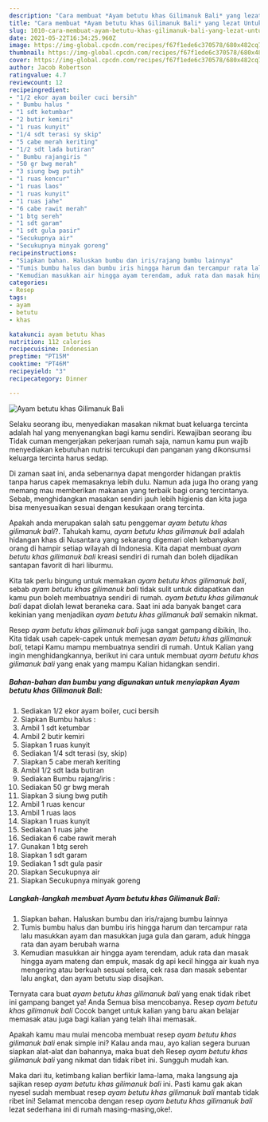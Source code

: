 ```yaml
---
description: "Cara membuat *Ayam betutu khas Gilimanuk Bali* yang lezat Untuk Jualan"
title: "Cara membuat *Ayam betutu khas Gilimanuk Bali* yang lezat Untuk Jualan"
slug: 1010-cara-membuat-ayam-betutu-khas-gilimanuk-bali-yang-lezat-untuk-jualan
date: 2021-05-22T16:34:25.960Z
image: https://img-global.cpcdn.com/recipes/f67f1ede6c370578/680x482cq70/ayam-betutu-khas-gilimanuk-bali-foto-resep-utama.jpg
thumbnail: https://img-global.cpcdn.com/recipes/f67f1ede6c370578/680x482cq70/ayam-betutu-khas-gilimanuk-bali-foto-resep-utama.jpg
cover: https://img-global.cpcdn.com/recipes/f67f1ede6c370578/680x482cq70/ayam-betutu-khas-gilimanuk-bali-foto-resep-utama.jpg
author: Jacob Robertson
ratingvalue: 4.7
reviewcount: 12
recipeingredient:
- "1/2 ekor ayam boiler cuci bersih"
- " Bumbu halus "
- "1 sdt ketumbar"
- "2 butir kemiri"
- "1 ruas kunyit"
- "1/4 sdt terasi sy skip"
- "5 cabe merah keriting"
- "1/2 sdt lada butiran"
- " Bumbu rajangiris "
- "50 gr bwg merah"
- "3 siung bwg putih"
- "1 ruas kencur"
- "1 ruas laos"
- "1 ruas kunyit"
- "1 ruas jahe"
- "6 cabe rawit merah"
- "1 btg sereh"
- "1 sdt garam"
- "1 sdt gula pasir"
- "Secukupnya air"
- "Secukupnya minyak goreng"
recipeinstructions:
- "Siapkan bahan. Haluskan bumbu dan iris/rajang bumbu lainnya"
- "Tumis bumbu halus dan bumbu iris hingga harum dan tercampur rata lalu masukkan ayam dan masukkan juga gula dan garam, aduk hingga rata dan ayam berubah warna"
- "Kemudian masukkan air hingga ayam terendam, aduk rata dan masak hingga ayam mateng dan empuk, masak dg api kecil hingga air kuah nya mengering atau berkuah sesuai selera, cek rasa dan masak sebentar lalu angkat, dan ayam betutu siap disajikan."
categories:
- Resep
tags:
- ayam
- betutu
- khas

katakunci: ayam betutu khas 
nutrition: 112 calories
recipecuisine: Indonesian
preptime: "PT15M"
cooktime: "PT46M"
recipeyield: "3"
recipecategory: Dinner

---
```



![*Ayam betutu khas Gilimanuk Bali*](https://img-global.cpcdn.com/recipes/f67f1ede6c370578/680x482cq70/ayam-betutu-khas-gilimanuk-bali-foto-resep-utama.jpg)

Selaku seorang ibu, menyediakan masakan nikmat buat keluarga tercinta adalah hal yang menyenangkan bagi kamu sendiri. Kewajiban seorang ibu Tidak cuman mengerjakan pekerjaan rumah saja, namun kamu pun wajib menyediakan kebutuhan nutrisi tercukupi dan panganan yang dikonsumsi keluarga tercinta harus sedap.

Di zaman  saat ini, anda sebenarnya dapat mengorder hidangan praktis tanpa harus capek memasaknya lebih dulu. Namun ada juga lho orang yang memang mau memberikan makanan yang terbaik bagi orang tercintanya. Sebab, menghidangkan masakan sendiri jauh lebih higienis dan kita juga bisa menyesuaikan sesuai dengan kesukaan orang tercinta. 



Apakah anda merupakan salah satu penggemar *ayam betutu khas gilimanuk bali*?. Tahukah kamu, *ayam betutu khas gilimanuk bali* adalah hidangan khas di Nusantara yang sekarang digemari oleh kebanyakan orang di hampir setiap wilayah di Indonesia. Kita dapat membuat *ayam betutu khas gilimanuk bali* kreasi sendiri di rumah dan boleh dijadikan santapan favorit di hari liburmu.

Kita tak perlu bingung untuk memakan *ayam betutu khas gilimanuk bali*, sebab *ayam betutu khas gilimanuk bali* tidak sulit untuk didapatkan dan kamu pun boleh membuatnya sendiri di rumah. *ayam betutu khas gilimanuk bali* dapat diolah lewat beraneka cara. Saat ini ada banyak banget cara kekinian yang menjadikan *ayam betutu khas gilimanuk bali* semakin nikmat.

Resep *ayam betutu khas gilimanuk bali* juga sangat gampang dibikin, lho. Kita tidak usah capek-capek untuk memesan *ayam betutu khas gilimanuk bali*, tetapi Kamu mampu membuatnya sendiri di rumah. Untuk Kalian yang ingin menghidangkannya, berikut ini cara untuk membuat *ayam betutu khas gilimanuk bali* yang enak yang mampu Kalian hidangkan sendiri.

<!--inarticleads1-->

##### Bahan-bahan dan bumbu yang digunakan untuk menyiapkan *Ayam betutu khas Gilimanuk Bali*:

1. Sediakan 1/2 ekor ayam boiler, cuci bersih
1. Siapkan  Bumbu halus :
1. Ambil 1 sdt ketumbar
1. Ambil 2 butir kemiri
1. Siapkan 1 ruas kunyit
1. Sediakan 1/4 sdt terasi (sy, skip)
1. Siapkan 5 cabe merah keriting
1. Ambil 1/2 sdt lada butiran
1. Sediakan  Bumbu rajang/iris :
1. Sediakan 50 gr bwg merah
1. Siapkan 3 siung bwg putih
1. Ambil 1 ruas kencur
1. Ambil 1 ruas laos
1. Siapkan 1 ruas kunyit
1. Sediakan 1 ruas jahe
1. Sediakan 6 cabe rawit merah
1. Gunakan 1 btg sereh
1. Siapkan 1 sdt garam
1. Sediakan 1 sdt gula pasir
1. Siapkan Secukupnya air
1. Siapkan Secukupnya minyak goreng




<!--inarticleads2-->

##### Langkah-langkah membuat *Ayam betutu khas Gilimanuk Bali*:

1. Siapkan bahan. Haluskan bumbu dan iris/rajang bumbu lainnya
1. Tumis bumbu halus dan bumbu iris hingga harum dan tercampur rata lalu masukkan ayam dan masukkan juga gula dan garam, aduk hingga rata dan ayam berubah warna
1. Kemudian masukkan air hingga ayam terendam, aduk rata dan masak hingga ayam mateng dan empuk, masak dg api kecil hingga air kuah nya mengering atau berkuah sesuai selera, cek rasa dan masak sebentar lalu angkat, dan ayam betutu siap disajikan.




Ternyata cara buat *ayam betutu khas gilimanuk bali* yang enak tidak ribet ini gampang banget ya! Anda Semua bisa mencobanya. Resep *ayam betutu khas gilimanuk bali* Cocok banget untuk kalian yang baru akan belajar memasak atau juga bagi kalian yang telah lihai memasak.

Apakah kamu mau mulai mencoba membuat resep *ayam betutu khas gilimanuk bali* enak simple ini? Kalau anda mau, ayo kalian segera buruan siapkan alat-alat dan bahannya, maka buat deh Resep *ayam betutu khas gilimanuk bali* yang nikmat dan tidak ribet ini. Sungguh mudah kan. 

Maka dari itu, ketimbang kalian berfikir lama-lama, maka langsung aja sajikan resep *ayam betutu khas gilimanuk bali* ini. Pasti kamu gak akan nyesel sudah membuat resep *ayam betutu khas gilimanuk bali* mantab tidak ribet ini! Selamat mencoba dengan resep *ayam betutu khas gilimanuk bali* lezat sederhana ini di rumah masing-masing,oke!.

